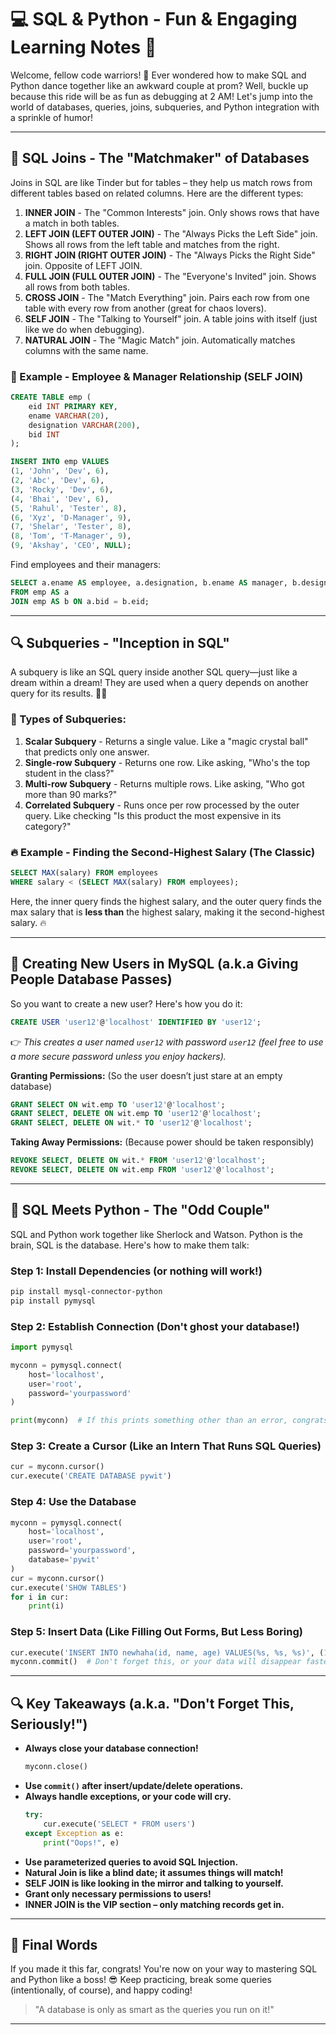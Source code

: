 # 💻 SQL & Python - Fun & Engaging Learning Notes 🎉

Welcome, fellow code warriors! 🚀 Ever wondered how to make SQL and Python dance together like an awkward couple at prom? Well, buckle up because this ride will be as fun as debugging at 2 AM! Let's jump into the world of databases, queries, joins, subqueries, and Python integration with a sprinkle of humor! 

---

## 🔮 SQL Joins - The "Matchmaker" of Databases

Joins in SQL are like Tinder but for tables – they help us match rows from different tables based on related columns. Here are the different types:

1. **INNER JOIN** - The "Common Interests" join. Only shows rows that have a match in both tables.
2. **LEFT JOIN (LEFT OUTER JOIN)** - The "Always Picks the Left Side" join. Shows all rows from the left table and matches from the right.
3. **RIGHT JOIN (RIGHT OUTER JOIN)** - The "Always Picks the Right Side" join. Opposite of LEFT JOIN.
4. **FULL JOIN (FULL OUTER JOIN)** - The "Everyone's Invited" join. Shows all rows from both tables.
5. **CROSS JOIN** - The "Match Everything" join. Pairs each row from one table with every row from another (great for chaos lovers).
6. **SELF JOIN** - The "Talking to Yourself" join. A table joins with itself (just like we do when debugging).
7. **NATURAL JOIN** - The "Magic Match" join. Automatically matches columns with the same name.

### 🔨 Example - Employee & Manager Relationship (SELF JOIN)

```sql
CREATE TABLE emp (
    eid INT PRIMARY KEY,
    ename VARCHAR(20),
    designation VARCHAR(200),
    bid INT
);

INSERT INTO emp VALUES 
(1, 'John', 'Dev', 6), 
(2, 'Abc', 'Dev', 6),
(3, 'Rocky', 'Dev', 6),
(4, 'Bhai', 'Dev', 6), 
(5, 'Rahul', 'Tester', 8), 
(6, 'Xyz', 'D-Manager', 9), 
(7, 'Shelar', 'Tester', 8), 
(8, 'Tom', 'T-Manager', 9),
(9, 'Akshay', 'CEO', NULL);
```

Find employees and their managers:

```sql
SELECT a.ename AS employee, a.designation, b.ename AS manager, b.designation 
FROM emp AS a 
JOIN emp AS b ON a.bid = b.eid;
```

---

## 🔍 Subqueries - "Inception in SQL"

A subquery is like an SQL query inside another SQL query—just like a dream within a dream! They are used when a query depends on another query for its results. 😵‍💫

### 📌 Types of Subqueries:
1. **Scalar Subquery** - Returns a single value. Like a "magic crystal ball" that predicts only one answer.
2. **Single-row Subquery** - Returns one row. Like asking, "Who's the top student in the class?"
3. **Multi-row Subquery** - Returns multiple rows. Like asking, "Who got more than 90 marks?"
4. **Correlated Subquery** - Runs once per row processed by the outer query. Like checking "Is this product the most expensive in its category?"

### 🔥 Example - Finding the Second-Highest Salary (The Classic)

```sql
SELECT MAX(salary) FROM employees
WHERE salary < (SELECT MAX(salary) FROM employees);
```

Here, the inner query finds the highest salary, and the outer query finds the max salary that is **less than** the highest salary, making it the second-highest salary. 🔥

---

## 🔑 Creating New Users in MySQL (a.k.a Giving People Database Passes)

So you want to create a new user? Here's how you do it:

```sql
CREATE USER 'user12'@'localhost' IDENTIFIED BY 'user12';
```

👉 *This creates a user named `user12` with password `user12` (feel free to use a more secure password unless you enjoy hackers).* 

**Granting Permissions:** (So the user doesn’t just stare at an empty database)

```sql
GRANT SELECT ON wit.emp TO 'user12'@'localhost';
GRANT SELECT, DELETE ON wit.emp TO 'user12'@'localhost';
GRANT SELECT, DELETE ON wit.* TO 'user12'@'localhost';
```

**Taking Away Permissions:** (Because power should be taken responsibly)

```sql
REVOKE SELECT, DELETE ON wit.* FROM 'user12'@'localhost';
REVOKE SELECT, DELETE ON wit.emp FROM 'user12'@'localhost';
```

---

## 🧪 SQL Meets Python - The "Odd Couple"

SQL and Python work together like Sherlock and Watson. Python is the brain, SQL is the database. Here's how to make them talk:

### Step 1: Install Dependencies (or nothing will work!)

```bash
pip install mysql-connector-python
pip install pymysql
```

### Step 2: Establish Connection (Don't ghost your database!)

```python
import pymysql

myconn = pymysql.connect(
    host='localhost',
    user='root',
    password='yourpassword'
)

print(myconn)  # If this prints something other than an error, congrats, you're connected!
```

### Step 3: Create a Cursor (Like an Intern That Runs SQL Queries)

```python
cur = myconn.cursor()
cur.execute('CREATE DATABASE pywit')
```

### Step 4: Use the Database

```python
myconn = pymysql.connect(
    host='localhost',
    user='root',
    password='yourpassword',
    database='pywit'
)
cur = myconn.cursor()
cur.execute('SHOW TABLES')
for i in cur:
    print(i)
```

### Step 5: Insert Data (Like Filling Out Forms, But Less Boring)

```python
cur.execute('INSERT INTO newhaha(id, name, age) VALUES(%s, %s, %s)', (1, 'Sakshi', 20))
myconn.commit()  # Don't forget this, or your data will disappear faster than free snacks at work!
```

---

## 🔍 Key Takeaways (a.k.a. "Don't Forget This, Seriously!")

- **Always close your database connection!**
  ```python
  myconn.close()
  ```
- **Use `commit()` after insert/update/delete operations.**
- **Always handle exceptions, or your code will cry.**
  ```python
  try:
      cur.execute('SELECT * FROM users')
  except Exception as e:
      print("Oops!", e)
  ```
- **Use parameterized queries to avoid SQL Injection.**
- **Natural Join is like a blind date; it assumes things will match!**
- **SELF JOIN is like looking in the mirror and talking to yourself.**
- **Grant only necessary permissions to users!**
- **INNER JOIN is the VIP section – only matching records get in.**

---

## 🚀 Final Words

If you made it this far, congrats! You're now on your way to mastering SQL and Python like a boss! 😎 Keep practicing, break some queries (intentionally, of course), and happy coding! 

> "A database is only as smart as the queries you run on it!" 

---
